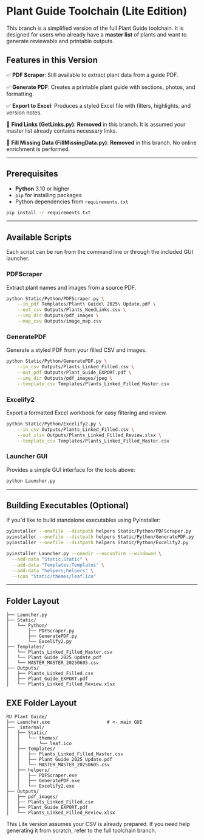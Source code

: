# Plant Guide Toolchain (Lite Edition)

This branch is a simplified version of the full Plant Guide toolchain. It is designed for users who already have a **master list** of plants and want to generate reviewable and printable outputs.

## Features in this Version

✅ **PDF Scraper**: Still available to extract plant data from a guide PDF.

✅ **Generate PDF**: Creates a printable plant guide with sections, photos, and formatting.

✅ **Export to Excel**: Produces a styled Excel file with filters, highlights, and version notes.

🚫 **Find Links (GetLinks.py)**: **Removed** in this branch. It is assumed your master list already contains necessary links.

🚫 **Fill Missing Data (FillMissingData.py)**: **Removed** in this branch. No online enrichment is performed.

---

## Prerequisites

* **Python** 3.10 or higher
* `pip` for installing packages
* Python dependencies from `requirements.txt`

```bash
pip install -r requirements.txt
```

---

## Available Scripts

Each script can be run from the command line or through the included GUI launcher.

### PDFScraper

Extract plant names and images from a source PDF.

```bash
python Static/Python/PDFScraper.py \
    --in_pdf Templates/Plant\ Guide\ 2025\ Update.pdf \
    --out_csv Outputs/Plants_NeedLinks.csv \
    --img_dir Outputs/pdf_images \
    --map_csv Outputs/image_map.csv
```

### GeneratePDF

Generate a styled PDF from your filled CSV and images.

```bash
python Static/Python/GeneratePDF.py \
    --in_csv Outputs/Plants_Linked_Filled.csv \
    --out_pdf Outputs/Plant_Guide_EXPORT.pdf \
    --img_dir Outputs/pdf_images/jpeg \
    --template_csv Templates/Plants_Linked_Filled_Master.csv
```

### Excelify2

Export a formatted Excel workbook for easy filtering and review.

```bash
python Static/Python/Excelify2.py \
    --in_csv Outputs/Plants_Linked_Filled.csv \
    --out_xlsx Outputs/Plants_Linked_Filled_Review.xlsx \
    --template_csv Templates/Plants_Linked_Filled_Master.csv
```

### Launcher GUI

Provides a simple GUI interface for the tools above:

```bash
python Launcher.py
```

---

## Building Executables (Optional)

If you'd like to build standalone executables using PyInstaller:

```bash
pyinstaller --onefile --distpath helpers Static/Python/PDFScraper.py
pyinstaller --onefile --distpath helpers Static/Python/GeneratePDF.py
pyinstaller --onefile --distpath helpers Static/Python/Excelify2.py

pyinstaller Launcher.py --onedir --noconfirm --windowed \
  --add-data "Static;Static" \
  --add-data "Templates;Templates" \
  --add-data "helpers;helpers" \
  --icon "Static/themes/leaf.ico"
```

---

## Folder Layout

```
├── Launcher.py
├── Static/
│   └── Python/
│       ├── PDFScraper.py
│       ├── GeneratePDF.py
│       └── Excelify2.py
├── Templates/
│   └── Plants_Linked_Filled_Master.csv
│   └── Plant Guide 2025 Update.pdf
│   └── MASTER_MASTER_20250605.csv
├── Outputs/
│   ├── Plants_Linked_Filled.csv
│   ├── Plant_Guide_EXPORT.pdf
│   └── Plants_Linked_Filled_Review.xlsx
```

## EXE Folder Layout

```
RU Plant Guide/
├── Launcher.exe                     # <- main GUI
├── _internal/
│   ├── Static/
│   │   └── themes/
│   │       └── leaf.ico
│   ├── Templates/
│   │   ├── Plants_Linked_Filled_Master.csv
│   │   ├── Plant Guide 2025 Update.pdf
│   │   └── MASTER_MASTER_20250605.csv
│   ├── helpers/
│   │   ├── PDFScraper.exe
│   │   ├── GeneratePDF.exe
│   │   └── Excelify2.exe
├── Outputs/
│   ├── pdf_images/
│   ├── Plants_Linked_Filled.csv
│   ├── Plant_Guide_EXPORT.pdf
│   └── Plants_Linked_Filled_Review.xlsx
```


This Lite version assumes your CSV is already prepared. If you need help generating it from scratch, refer to the full toolchain branch.
